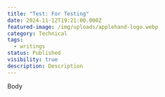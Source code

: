 ```yaml
---
title: "Test: For Testing"
date: 2024-11-12T19:21:00.000Z
featured-image: /img/uploads/applehand-logo.webp
category: Technical
tags:
  - writings
status: Published
visibility: true
description: Description
---
```

Body
